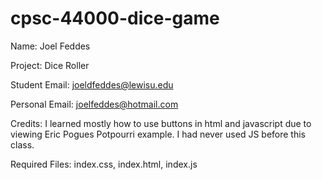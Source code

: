 # cpsc-44000-dice-game
Name: Joel Feddes

Project: Dice Roller

Student Email: joeldfeddes@lewisu.edu

Personal Email: joelfeddes@hotmail.com

Credits: I learned mostly how to use buttons in html and javascript due to viewing Eric Pogues Potpourri example. I had never used JS before this class.

Required Files: index.css, index.html, index.js
